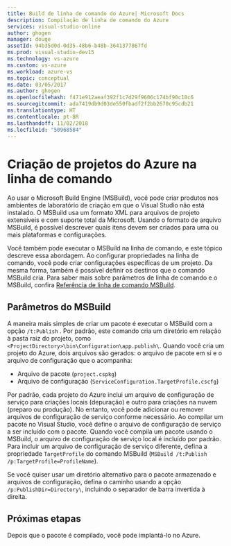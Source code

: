 ```yaml
---
title: Build de linha de comando do Azure| Microsoft Docs
description: Compilação de linha de comando do Azure
services: visual-studio-online
author: ghogen
manager: douge
assetId: 94b35d0d-0d35-48b6-b48b-3641377867fd
ms.prod: visual-studio-dev15
ms.technology: vs-azure
ms.custom: vs-azure
ms.workload: azure-vs
ms.topic: conceptual
ms.date: 03/05/2017
ms.author: ghogen
ms.openlocfilehash: f471e912aeaf392f1c7d29f9606c174bf90c18c6
ms.sourcegitcommit: ada7419db9d03de550fbadf2f2bb2670c95cdb21
ms.translationtype: HT
ms.contentlocale: pt-BR
ms.lasthandoff: 11/02/2018
ms.locfileid: "50968584"
---
```

# <a name="building-azure-projects-from-the-command-line"></a>Criação de projetos do Azure na linha de comando
Ao usar o Microsoft Build Engine (MSBuild), você pode criar produtos nos ambientes de laboratório de criação em que o Visual Studio não está instalado. O MSBuild usa um formato XML para arquivos de projeto extensíveis e com suporte total da Microsoft. Usando o formato de arquivo MSBuild, é possível descrever quais itens devem ser criados para uma ou mais plataformas e configurações.

Você também pode executar o MSBuild na linha de comando, e este tópico descreve essa abordagem. Ao configurar propriedades na linha de comando, você pode criar configurações específicas de um projeto. Da mesma forma, também é possível definir os destinos que o comando MSBuild cria. Para saber mais sobre parâmetros de linha de comando e o MSBuild, confira [Referência de linha de comando MSBuild](https://msdn.microsoft.com/library/ms164311.aspx).

## <a name="msbuild-parameters"></a>Parâmetros do MSBuild
A maneira mais simples de criar um pacote é executar o MSBuild com a opção `/t:Publish` . Por padrão, este comando cria um diretório em relação à pasta raiz do projeto, como `<ProjectDirectory>\bin\Configuration\app.publish\`. Quando você cria um projeto do Azure, dois arquivos são gerados: o arquivo de pacote em si e o arquivo de configuração que o acompanha:

* Arquivo de pacote (`project.cspkg`)
* Arquivo de configuração (`ServiceConfiguration.TargetProfile.cscfg`)

Por padrão, cada projeto do Azure inclui um arquivo de configuração de serviço para criações locais (depuração) e outro para criações na nuvem (preparo ou produção). No entanto, você pode adicionar ou remover arquivos de configuração de serviço conforme necessário. Ao compilar um pacote no Visual Studio, você define o arquivo de configuração de serviço a ser incluído com o pacote. Quando você compila um pacote usando o MSBuild, o arquivo de configuração de serviço local é incluído por padrão. Para incluir um arquivo de configuração de serviço diferente, defina a propriedade `TargetProfile` do comando MSBuild (`MSBuild /t:Publish /p:TargetProfile=ProfileName`).

Se você quiser usar um diretório alternativo para o pacote armazenado e arquivos de configuração, defina o caminho usando a opção `/p:PublishDir=Directory\`, incluindo o separador de barra invertida à direita.

## <a name="next-steps"></a>Próximas etapas
Depois que o pacote é compilado, você pode implantá-lo no Azure.